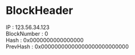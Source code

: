 # BlockHeader

IP : 123.56.34.123 <br>
BlockNumber : 0 <br>
Hash : 0x0000000000000000 <br>
PrevHash : 0x00000000000000000000000000